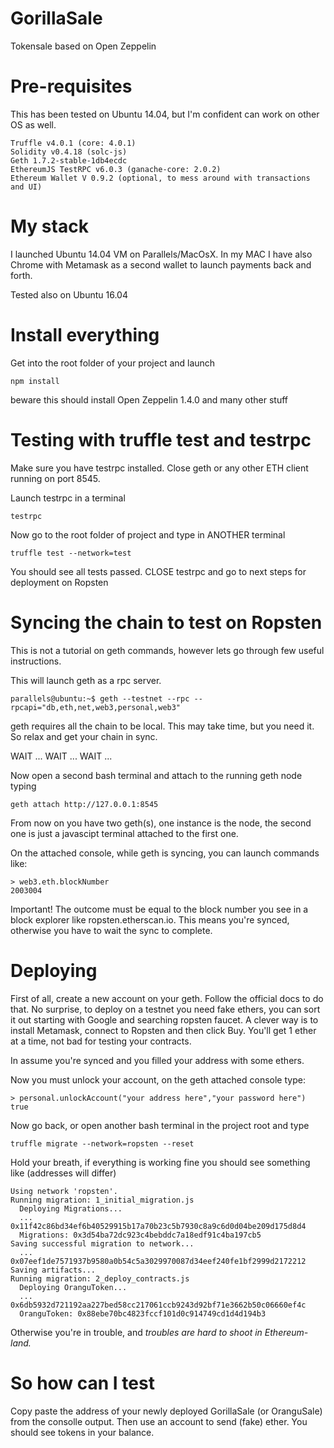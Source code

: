 # GorillaSale
Tokensale based on Open Zeppelin


# Pre-requisites
This has been tested on Ubuntu 14.04, but I'm confident can work on other OS as well.
```
Truffle v4.0.1 (core: 4.0.1)
Solidity v0.4.18 (solc-js)
Geth 1.7.2-stable-1db4ecdc
EthereumJS TestRPC v6.0.3 (ganache-core: 2.0.2)
Ethereum Wallet V 0.9.2 (optional, to mess around with transactions and UI)
```

# My stack
I launched Ubuntu 14.04 VM on Parallels/MacOsX. In my MAC I have also Chrome with Metamask as a second wallet to launch payments back and forth.  

Tested also on Ubuntu 16.04


# Install everything

Get into the root folder of your project and launch

```
npm install
```
beware this should install Open Zeppelin 1.4.0 and many other stuff



# Testing with truffle test and testrpc

Make sure you have testrpc installed. Close geth or any other ETH client running on port 8545. 

Launch testrpc in a terminal

```
testrpc
```

Now go to the root folder of project and type in ANOTHER terminal

```
truffle test --network=test
```

You should see all tests passed. CLOSE testrpc and go to next steps for deployment on Ropsten



# Syncing the chain to test on Ropsten


This is not a tutorial on geth commands, however lets go through few useful instructions. 

This will launch geth as a rpc server. 
```
parallels@ubuntu:~$ geth --testnet --rpc --rpcapi="db,eth,net,web3,personal,web3"
```
geth requires all the chain to be local. This may take time, but you need it. So relax and get your chain in sync.

WAIT ... WAIT ... WAIT ...


Now open a second bash terminal and attach to the running geth node typing
```
geth attach http://127.0.0.1:8545
```

From now on you have two geth(s), one instance is the node, the second one is just a javascipt terminal attached to the first one.

On the attached console, while geth is syncing, you can launch commands like:

```
> web3.eth.blockNumber
2003004
```
Important! The outcome must be equal to the block number you see in a block explorer like ropsten.etherscan.io.  This means you're synced, otherwise you have to wait the sync to complete.


# Deploying

First of all, create a new account on your geth. Follow the official docs to do that. 
No surprise, to deploy on a testnet you need fake ethers, you can sort it out starting with Google and searching ropsten faucet. A clever way is to install Metamask, connect to Ropsten and then click Buy. You'll get 1 ether at a time, not bad for testing your contracts.

In assume you're synced and you filled your address with some ethers. 

Now you must unlock your account, on the geth attached console type:
```
> personal.unlockAccount("your address here","your password here")
true
```

Now go back, or open another bash terminal in the project root and type
```
truffle migrate --network=ropsten --reset
```


Hold your breath, if everything is working fine you should see something like (addresses will differ)
```
Using network 'ropsten'.
Running migration: 1_initial_migration.js
  Deploying Migrations...
  ... 0x11f42c86bd34ef6b40529915b17a70b23c5b7930c8a9c6d0d04be209d175d8d4
  Migrations: 0x3d54ba72dc923c4bebddc7a18edf91c4ba197cb5
Saving successful migration to network...
  ... 0x07eef1de7571937b9580a0b54c5a3029970087d34eef240fe1bf2999d2172212
Saving artifacts...
Running migration: 2_deploy_contracts.js
  Deploying OranguToken...
  ... 0x6db5932d721192aa227bed58cc217061ccb9243d92bf71e3662b50c06660ef4c
  OranguToken: 0x88ebe70bc4823fccf101d0c914749cd1d4d194b3

```
Otherwise you're in trouble, and *troubles are hard to shoot in Ethereum-land.*




# So how can I test

Copy paste the address of your newly deployed GorillaSale (or OranguSale) from the consolle output. Then use an account to send (fake) ether. You should see tokens in your balance.
